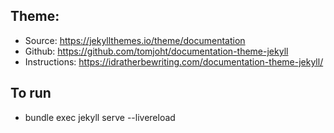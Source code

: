 ## Theme:
- Source: https://jekyllthemes.io/theme/documentation
- Github: https://github.com/tomjoht/documentation-theme-jekyll
- Instructions: https://idratherbewriting.com/documentation-theme-jekyll/

## To run
- bundle exec jekyll serve --livereload